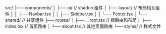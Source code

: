 src/
├── components/
│   ├── ui/          // shadcn 组件
│   ├── layout/      // 布局相关组件
│   │   ├── Navbar.tsx
│   │   ├── Sidebar.tsx
│   │   └── Footer.tsx
│   └── shared/      // 共享组件
├── routes/
│   ├── __root.tsx   // 根路由和布局
│   ├── index.tsx    // 首页路由
│   └── about.tsx    // 其他页面路由
└── styles/          // 样式文件


